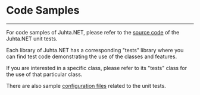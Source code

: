 ﻿# Code Samples

----------------------------

For code samples of Juhta.NET, please refer to the [source code](https://github.com/jlahteen/juhta.net/tree/release/v1.0.0-rc2/tests) of the Juhta.NET unit tests.

Each library of Juhta.NET has a corresponding "tests" library where you can find test code demonstrating the use of the classes and features.

If you are interested in a specific class, please refer to its "tests" class for the use of that particular class.

There are also sample [configuration files](https://github.com/jlahteen/juhta.net/tree/release/v1.0.0-rc2/tests/Config) related to the unit tests.
